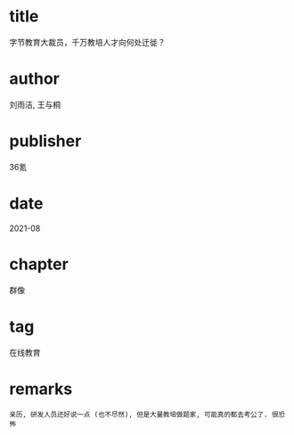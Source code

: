 # title
字节教育大裁员，千万教培人才向何处迁徙？

# author
刘雨洁, 王与桐

# publisher
36氪

# date
2021-08

# chapter
群像

# tag
在线教育

# remarks
`亲历, 研发人员还好说一点 (也不尽然), 但是大量教培做题家, 可能真的都去考公了. 很恐怖`
